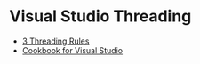 Visual Studio Threading
=======================

* [3 Threading Rules](threading_rules.md)
* [Cookbook for Visual Studio](cookbook_vs.md)

